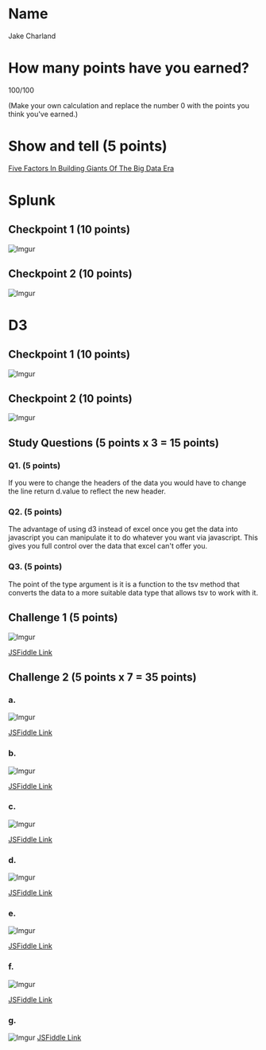 # Name

Jake Charland

# How many points have you earned?

100/100

(Make your own calculation and replace the number 0 with the points you think you've earned.)

# Show and tell (5 points)

[Five Factors In Building Giants Of The Big Data Era](http://techcrunch.com/2014/08/30/five-factors-in-building-giants-of-the-big-data-era/)

# Splunk

## Checkpoint 1 (10 points)

![Imgur](http://i.imgur.com/E365b1K.png?1)

## Checkpoint 2 (10 points)

![Imgur](http://i.imgur.com/OocGS91.png?1)
# D3

## Checkpoint 1 (10 points)

![Imgur](http://i.imgur.com/21hqHY3.png?1)

## Checkpoint 2 (10 points)

![Imgur](http://i.imgur.com/jTuZVE7.png?1)

## Study Questions (5 points x 3 = 15 points)

### Q1. (5 points)

If you were to change the headers of the data you would have to change the line return d.value to reflect the new header.

### Q2. (5 points)

The advantage of using d3 instead of excel once you get the data into javascript you can manipulate it to do whatever you want via javascript. This gives you full control over the data that excel can't offer you.

### Q3. (5 points)

The point of the type argument is it is a function to the tsv method that converts the data to a more suitable data type that allows tsv to work with it.


## Challenge 1 (5 points)

![Imgur](http://i.imgur.com/IGhDTaF.png?1)

[JSFiddle Link](http://jsfiddle.net/p5hnoopq/22/)

## Challenge 2 (5 points x 7 = 35 points)

### a. 

![Imgur](http://i.imgur.com/qNwniLs.png?1)

[JSFiddle Link](http://jsfiddle.net/p5hnoopq/23/)

### b.

![Imgur](http://i.imgur.com/ZgROCBA.png?1)

[JSFiddle Link](http://jsfiddle.net/p5hnoopq/24/)

### c.

![Imgur](http://i.imgur.com/STxu3LZ.png?1)

[JSFiddle Link](http://jsfiddle.net/p5hnoopq/26/)

### d.

![Imgur](http://i.imgur.com/wlPtd5E.png?1)

[JSFiddle Link](http://jsfiddle.net/p5hnoopq/27/)

### e.

![Imgur](http://i.imgur.com/vEFQS3M.png?1)

[JSFiddle Link](http://jsfiddle.net/p5hnoopq/28/)

### f.

![Imgur](http://i.imgur.com/UFdgCMD.png?1)

[JSFiddle Link](http://jsfiddle.net/p5hnoopq/29/)


### g.

![Imgur](http://i.imgur.com/GdesY9I.png?1)
[JSFiddle Link](http://jsfiddle.net/p5hnoopq/30/)
